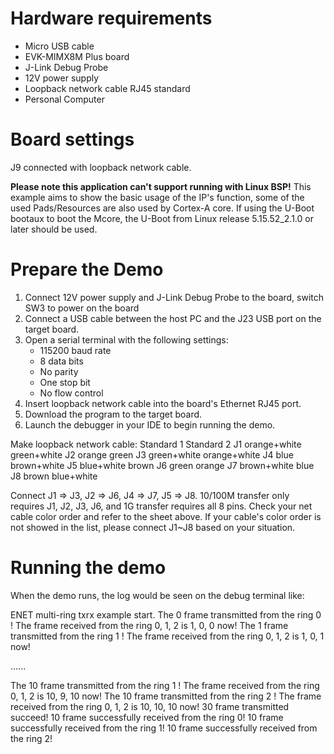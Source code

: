 Hardware requirements
=====================
- Micro USB cable
- EVK-MIMX8M Plus board
- J-Link Debug Probe
- 12V power supply
- Loopback network cable RJ45 standard
- Personal Computer

Board settings
============
J9 connected with loopback network cable.

**Please note this application can't support running with Linux BSP!**
This example aims to show the basic usage of the IP's function, some of the used Pads/Resources are also used by Cortex-A core.
If using the U-Boot bootaux to boot the Mcore, the U-Boot from Linux release 5.15.52_2.1.0 or later should be used. 


Prepare the Demo
===============
1.  Connect 12V power supply and J-Link Debug Probe to the board, switch SW3 to power on the board
2.  Connect a USB cable between the host PC and the J23 USB port on the target board.
3.  Open a serial terminal with the following settings:
    - 115200 baud rate
    - 8 data bits
    - No parity
    - One stop bit
    - No flow control
4.  Insert loopback network cable into the board's Ethernet RJ45 port.
5.  Download the program to the target board.
6.  Launch the debugger in your IDE to begin running the demo.

Make loopback network cable:
      Standard 1         Standard 2
J1    orange+white       green+white
J2    orange             green
J3    green+white        orange+white
J4    blue               brown+white
J5    blue+white         brown
J6    green              orange
J7    brown+white        blue
J8    brown              blue+white

Connect J1 => J3, J2 => J6, J4 => J7, J5 => J8. 10/100M transfer only requires J1, J2, J3, J6, and 1G transfer requires all 8 pins.
Check your net cable color order and refer to the sheet above. If your cable's color order is not showed in the list,
please connect J1~J8 based on your situation.

Running the demo
================
When the demo runs, the log would be seen on the debug terminal like:

ENET multi-ring txrx example start.
The 0 frame transmitted from the ring 0 !
The frame received from the ring 0, 1, 2 is 1, 0, 0 now!
The 1 frame transmitted from the ring 1 !
The frame received from the ring 0, 1, 2 is 1, 0, 1 now!

......

The 10 frame transmitted from the ring 1 !
The frame received from the ring 0, 1, 2 is 10, 9, 10 now!
The 10 frame transmitted from the ring 2 !
The frame received from the ring 0, 1, 2 is 10, 10, 10 now!
30 frame transmitted succeed!
10 frame successfully received from the ring 0!
10 frame successfully received from the ring 1!
10 frame successfully received from the ring 2!
